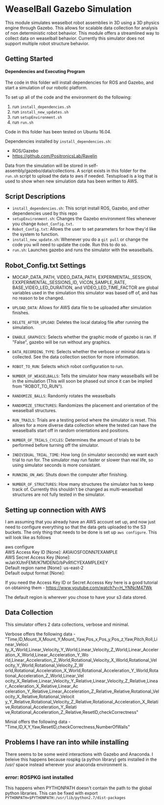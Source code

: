 # WeaselBall Gazebo Simulation
This module simulates weaselbot robot assemblies in 3D using a 3D physics engine through Gazebo. This allows for scalable data collection for analysis of non deterministic robot behavior. This module offers a streamlined way to collect data on weaselball behavior. Currently this simulator does not support multiple robot structure behavior.

## Getting Started
#### Dependencies and Executing Program
The code in this folder will install dependencies for ROS and Gazebo, and start
a simulation of our robotic platform.

To set up all of the code and the environment do the following:

1) run `install_dependencies.sh`
2) run `install_new_updates.sh`
3) run `setupEnvironment.sh`
4) run `run.sh`

Code in this folder has been tested on Ubuntu 16.04.


Dependencies installed by `install_dependencies.sh`:
- ROS/Gazebo
- https://github.com/PositronicsLab/Ravelin

Data from the simulation will be stored in self-assembly/gazebo/data/collections. A script exists in this folder for the `run.sh` script to upload the data to aws if needed. Testupload is a log that is used to show when new simulation data has been written to AWS.

## Script Descriptions
-   `install_dependencies.sh`: This script install ROS, Gazebo, and other
    dependencies used by this repo
-   `setupEnvironment.sh`: Changes the Gazebo environment files whenever you
    change `Robot_Config.txt`. 
-   `Robot_Config.txt`: Allows the user to set parameters for how they'd like
    the system to function.
-   `install_new_update.sh`: Whenever you do a `git pull` or change the code
    you will need to update the code. Run this to do so.
-   `run.sh`: Launches gazebo and runs the simulator with the weaselballs.

## Robot_Config.txt Settings
-   MOCAP_DATA_PATH, VIDEO_DATA_PATH, EXPERIMENTAL_SESSION, EXXPERIMENTAL_SESSIONS_ID, VICON_SAMPLE_RATE, BASE_VIDEO_LED_DURATION, and VIDEO_LED_TIME_FACTOR are global variables used in the simulation this simulator was based off of, and has no reason to be changed.

-   `UPLOAD_DATA`: Allows for AWS data file to be uploaded after simulation finishes.
-   `DELETE_AFTER_UPLOAD`: Deletes the local datalog file after running the simulation.
-   `ENABLE_GRAPHICS`: Selects whether the graphic mode of gazebo is ran. If "False", gazebo will be run without any graphics.
-   `DATA_RECORDING_TYPE`: Selects whether the verbose or mininal data is collected. See the data collection section for more information.
-   `ROBOT_TO_RUN`: Selects which robot configuration to run.
-   `NUMBER_OF_WEASELBALLS`: Tells the simulator how many weaselballs will be in the simulation (This will soon be phased out since it can be implied from "ROBOT_TO_RUN").
-   `RANDOMIZE_BALLS`: Randomly rotates the weaselballs
-   `RANDOMIZE_STRUCTURES`: Randomizes the placement and orientation of the weaselball structures.
-   `RUN_TRAILS`: Trials are a testing period where the simulator is reset. This allows for a more diverse data collection where the tested can have the weaselballs start off in random orientations and positions.
-   `NUMBER_OF_TRIALS_CYCLES`: Determines the amount of trials to be performed before turning off the simulator.
-   `INDIVIDUAL_TRIAL_TIME`: How long (in simulator secconds) we want each trial to run for. The simulator may run faster or slower than real life, so using simulator seconds is more consistant.
-   `RUNNING_ON_AWS`: Shuts down the computer after finishing.
-   `NUMBER_OF_STRUCTURES`: How many structures the simulator has to keep track of. Currently this shouldn't be changed as multi-weaselball structures are not fully tested in the simulator.

## Setting up connection with AWS
I am assuming that you already have an AWS account set up, and now just need to configure everything so that the data gets uploaded to the S3 buckets.
The only thing that needs to be done is set up `aws configure`. This will look like as follows

aws configure<br/>
AWS Access Key ID [None]: AKIAIOSFODNN7EXAMPLE<br/>
AWS Secret Access Key [None]: wJalrXUtnFEMI/K7MDENG/bPxRfiCYEXAMPLEKEY<br/>
Default region name [None]: us-east-2<br/>
Default output format [None]:<br/>

If you need the Access Key ID or Secret Accesss Key here is a good tutorial on obtaining them - https://www.youtube.com/watch?v=H_YNNcM47Wk

The default region is wherever you chose to have your s3 data stored.

## Data Collection
This simulator offers 2 data collections, verbose and minimal. 

Verbose offers the following data - "Time,ID,Mount_X,Mount_Y,Mount_Yaw,Pos_x,Pos_y,Pos_z,Yaw,Pitch,Roll,Linear_Veloci    ty_X_World,Linear_Velocity_Y_World,Linear_Velocity_Z_World,Linear_Acceleration_X_World,Linear_Acceleration_Y_Wo    rld,Linear_Acceleration_Z_World,Rotational_Velocity_X_World,Rotational_Velocity_Y_World,Rotational_Velocity_Z_W    orld,Rotational_Acceleration_X_World,Rotational_Acceleration_Y_World,Rotational_Acceleration_Z_World,Linear_Vel    ocity_X_Relative,Linear_Velocity_Y_Relative,Linear_Velocity_Z_Relative,Linear_Acceleration_X_Relative,Linear_Ac    celeration_Y_Relative,Linear_Acceleration_Z_Relative_Relative,Rotational_Velocity_X_Relative,Rotational_Velocit    y_Y_Relative,Rotational_Velocity_Z_Relative,Rotational_Acceleration_X_Relative,Rotational_Acceleration_Y_Relati    ve,Rotational_Acceleration_Z_Relative,ResetID,checkCorrectness"

Minial offers the following data -
"Time,ID,X,Y,Yaw,ResetID,checkCorrectness,NumberOfWalls"

## Problems I have ran into while installing
There seems to be some weird interactions with Gazebo and Anaconda. I beleive this happens because rospkg (a python library) gets installed in the /usr/ space instead wherever your anaconda environment is.

### error: ROSPKG isnt installed
This happens when PYTHONPATH doesn't contain the path to the global python libraries. This can be fixed with export `PYTHONPATH=$PYTHONPATH:/usr/lib/python2.7/dist-packages`
